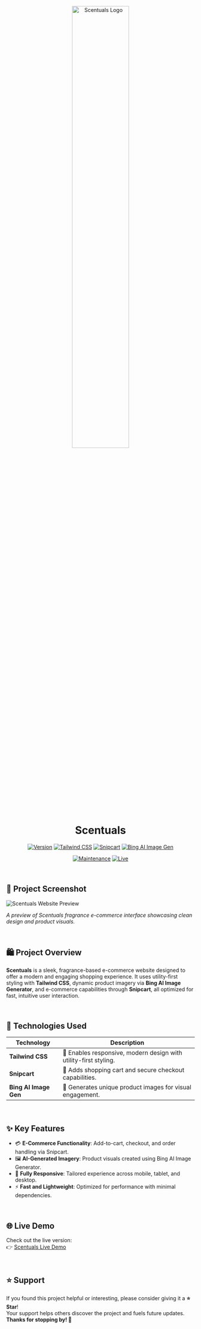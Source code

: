 <p align="center">
  <img src="https://online-project-images.s3.us-east-2.amazonaws.com/scentuals/Scentuals.png" height="55%" width="55%" alt="Scentuals Logo"/>
</p>

<div align="center" id="toc">
<ul style="list-style: none">
<summary>
 <h1>Scentuals</h1>
</summary>
</ul>
</div>

<div align="center">
 
[![Version](https://img.shields.io/badge/version-1.0.0-white.svg)](https://github.com/your-username/scentuals)
[![Tailwind CSS](https://img.shields.io/badge/Built_With-Tailwind_CSS-white)](https://tailwindcss.com/)
[![Snipcart](https://img.shields.io/badge/Built_With-Snipcart-white)](https://snipcart.com/)
[![Bing AI Image Gen](https://img.shields.io/badge/Built_With-Bing_AI_Image_Generator-white)](https://www.bing.com/images/create)

[![Maintenance](https://img.shields.io/badge/Maintained-yes-brightgreen.svg)](https://github.com/Isaiahpeoples/scentuals/graphs/commit-activity)
[![Live](https://img.shields.io/badge/Live-Demo-brightgreen)](https://scentuals.vercel.app/)
</div>
<br/>

## 📸 Project Screenshot

![Scentuals Website Preview](https://online-project-images.s3.us-east-2.amazonaws.com/scentuals/Scentuals-1.png)

*A preview of Scentuals fragrance e-commerce interface showcasing clean design and product visuals.*

<br/>

## 🛍️ Project Overview

**Scentuals** is a sleek, fragrance-based e-commerce website designed to offer a modern and engaging shopping experience. It uses utility-first styling with **Tailwind CSS**, dynamic product imagery via **Bing AI Image Generator**, and e-commerce capabilities through **Snipcart**, all optimized for fast, intuitive user interaction.

<br/>

## 🚀 Technologies Used

| Technology         	| Description                                                         	|
|------------------------|-------------------------------------------------------------------------|
| **Tailwind CSS**   	| 🎨 Enables responsive, modern design with utility-first styling.    	|
| **Snipcart**       	| 🛒 Adds shopping cart and secure checkout capabilities.             	|
| **Bing AI Image Gen**  | 🧠 Generates unique product images for visual engagement.           	|

<br/>

## ✨ Key Features

- 💳 **E-Commerce Functionality**: Add-to-cart, checkout, and order handling via Snipcart.
- 🖼️ **AI-Generated Imagery**: Product visuals created using Bing AI Image Generator.
- 📱 **Fully Responsive**: Tailored experience across mobile, tablet, and desktop.
- ⚡ **Fast and Lightweight**: Optimized for performance with minimal dependencies.

<br/>

## 🌐 Live Demo

Check out the live version:  
👉 [Scentuals Live Demo](https://scentuals.vercel.app/)

<br/>

## ⭐️ Support

If you found this project helpful or interesting, please consider giving it a **⭐️ Star**!  
Your support helps others discover the project and fuels future updates.  
**Thanks for stopping by! 🌿**
